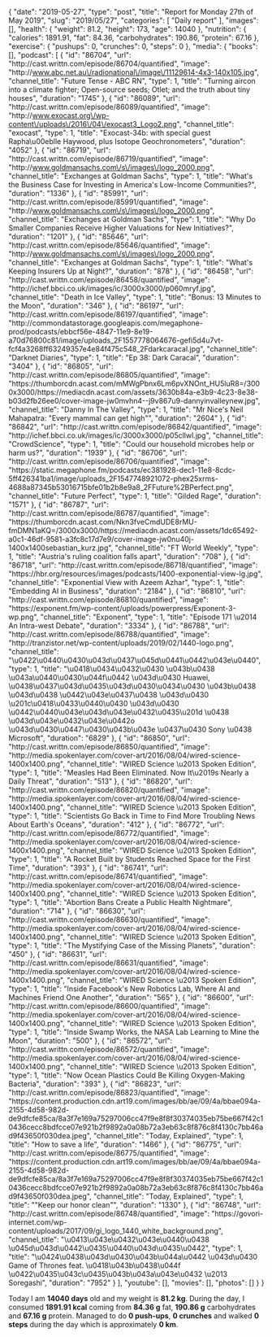 {
    "date": "2019-05-27",
    "type": "post",
    "title": "Report for Monday 27th of May 2019",
    "slug": "2019\/05\/27",
    "categories": [
        "Daily report"
    ],
    "images": [],
    "health": {
        "weight": 81.2,
        "height": 173,
        "age": 14040
    },
    "nutrition": {
        "calories": 1891.91,
        "fat": 84.36,
        "carbohydrates": 190.86,
        "protein": 67.16
    },
    "exercise": {
        "pushups": 0,
        "crunches": 0,
        "steps": 0
    },
    "media": {
        "books": [],
        "podcast": [
            {
                "id": "86704",
                "url": "http:\/\/cast.writtn.com\/episode\/86704\/quantified",
                "image": "http:\/\/www.abc.net.au\/radionational\/image\/11129614-4x3-140x105.jpg",
                "channel_title": "Future Tense - ABC RN",
                "type": 1,
                "title": "Turning aircon into a climate fighter; Open-source seeds; Otlet; and the truth about tiny houses",
                "duration": "1745"
            },
            {
                "id": "86089",
                "url": "http:\/\/cast.writtn.com\/episode\/86089\/quantified",
                "image": "http:\/\/www.exocast.org\/wp-content\/uploads\/2016\/04\/exocast3_Logo2.png",
                "channel_title": "exocast",
                "type": 1,
                "title": "Exocast-34b: with special guest Rapha\u00eblle Haywood, plus Isotope Geochronometers",
                "duration": "4052"
            },
            {
                "id": "86719",
                "url": "http:\/\/cast.writtn.com\/episode\/86719\/quantified",
                "image": "http:\/\/www.goldmansachs.com\/s\/images\/logo_2000.png",
                "channel_title": "Exchanges at Goldman Sachs",
                "type": 1,
                "title": "What's the Business Case for Investing in America's Low-Income Communities?",
                "duration": "1336"
            },
            {
                "id": "85991",
                "url": "http:\/\/cast.writtn.com\/episode\/85991\/quantified",
                "image": "http:\/\/www.goldmansachs.com\/s\/images\/logo_2000.png",
                "channel_title": "Exchanges at Goldman Sachs",
                "type": 1,
                "title": "Why Do Smaller Companies Receive Higher Valuations for New Initiatives?",
                "duration": "1201"
            },
            {
                "id": "85646",
                "url": "http:\/\/cast.writtn.com\/episode\/85646\/quantified",
                "image": "http:\/\/www.goldmansachs.com\/s\/images\/logo_2000.png",
                "channel_title": "Exchanges at Goldman Sachs",
                "type": 1,
                "title": "What's Keeping Insurers Up at Night?",
                "duration": "878"
            },
            {
                "id": "86458",
                "url": "http:\/\/cast.writtn.com\/episode\/86458\/quantified",
                "image": "http:\/\/ichef.bbci.co.uk\/images\/ic\/3000x3000\/p060mryf.jpg",
                "channel_title": "Death in Ice Valley",
                "type": 1,
                "title": "Bonus: 13 Minutes to the Moon",
                "duration": "346"
            },
            {
                "id": "86197",
                "url": "http:\/\/cast.writtn.com\/episode\/86197\/quantified",
                "image": "http:\/\/commondatastorage.googleapis.com\/megaphone-prod\/podcasts\/ebbcf56e-4847-11e9-8e19-a70d76800c81\/image\/uploads_2F1557778064676-gefi5d4u7vt-fcf4a3268ff63249357e4e84f475c548_2Fdarkcaracal.jpg",
                "channel_title": "Darknet Diaries",
                "type": 1,
                "title": "Ep 38: Dark Caracal",
                "duration": "3404"
            },
            {
                "id": "86805",
                "url": "http:\/\/cast.writtn.com\/episode\/86805\/quantified",
                "image": "https:\/\/thumborcdn.acast.com\/mMWgPbnx6Lm6pvXNOnt_HU5luR8=\/3000x3000\/https:\/\/mediacdn.acast.com\/assets\/3630b84a-e3b9-4c23-8e38-b03d2fb26ee0\/cover-image-jw0mvhn4--j9v867u9-dannyinvalleynew.jpg",
                "channel_title": "Danny In The Valley",
                "type": 1,
                "title": "Mr Nice's Neil Mahapatra: \"Every mammal can get high\"",
                "duration": "2604"
            },
            {
                "id": "86842",
                "url": "http:\/\/cast.writtn.com\/episode\/86842\/quantified",
                "image": "http:\/\/ichef.bbci.co.uk\/images\/ic\/3000x3000\/p05cllwl.jpg",
                "channel_title": "CrowdScience",
                "type": 1,
                "title": "Could our household microbes help or harm us?",
                "duration": "1939"
            },
            {
                "id": "86706",
                "url": "http:\/\/cast.writtn.com\/episode\/86706\/quantified",
                "image": "https:\/\/static.megaphone.fm\/podcasts\/ec381928-dec1-11e8-8cdc-5ff426341ba1\/image\/uploads_2F1547748921072-phex25xrms-4688a87345b53016715bfe01b2b8e9a8_2FFuture%2BPerfect.png",
                "channel_title": "Future Perfect",
                "type": 1,
                "title": "Gilded Rage",
                "duration": "1571"
            },
            {
                "id": "86787",
                "url": "http:\/\/cast.writtn.com\/episode\/86787\/quantified",
                "image": "https:\/\/thumborcdn.acast.com\/Nkn3fveCmdUDE8rMU-fmDMN1aKQ=\/3000x3000\/https:\/\/mediacdn.acast.com\/assets\/1dc65492-a0c1-46df-9581-a3fc8c17d7e9\/cover-image-jw0nu40j-1400x1400sebastian_kurz.jpg",
                "channel_title": "FT World Weekly",
                "type": 1,
                "title": "Austria's ruling coalition falls apart",
                "duration": "708"
            },
            {
                "id": "86718",
                "url": "http:\/\/cast.writtn.com\/episode\/86718\/quantified",
                "image": "https:\/\/hbr.org\/resources\/images\/podcasts\/1400-exponential-view-lg.jpg",
                "channel_title": "Exponential View with Azeem Azhar",
                "type": 1,
                "title": "Embedding AI in Business",
                "duration": "2184"
            },
            {
                "id": "86810",
                "url": "http:\/\/cast.writtn.com\/episode\/86810\/quantified",
                "image": "https:\/\/exponent.fm\/wp-content\/uploads\/powerpress\/Exponent-3-wp.png",
                "channel_title": "Exponent",
                "type": 1,
                "title": "Episode 171 \u2014 An Intra-west Debate",
                "duration": "3334"
            },
            {
                "id": "86788",
                "url": "http:\/\/cast.writtn.com\/episode\/86788\/quantified",
                "image": "http:\/\/tranzistor.net\/wp-content\/uploads\/2019\/02\/1440-logo.png",
                "channel_title": "\u0422\u0440\u0430\u043d\u0437\u045d\u0441\u0442\u043e\u0440",
                "type": 1,
                "title": "\u0418\u0434\u0432\u0430 \u043b\u0438 \u043a\u0440\u0430\u044f\u0442 \u043d\u0430 Huawei, \u0438\u0437\u043d\u0435\u043d\u0430\u0434\u0430 \u043b\u0438 \u043d\u0438 \u0442\u043e\u0437\u0438 \u043d\u0430 \u201c\u0418\u0433\u0440\u0430 \u043d\u0430 \u0442\u0440\u043e\u043d\u043e\u0432\u0435\u201d \u0438 \u043d\u043e\u0432\u043e\u0442o \u043d\u0430\u0447\u0430\u043b\u043e \u0437\u0430 Sony \u0438 Microsoft",
                "duration": "6829"
            },
            {
                "id": "86850",
                "url": "http:\/\/cast.writtn.com\/episode\/86850\/quantified",
                "image": "http:\/\/media.spokenlayer.com\/cover-art\/2016\/08\/04\/wired-science-1400x1400.png",
                "channel_title": "WIRED Science \u2013 Spoken Edition",
                "type": 1,
                "title": "Measles Had Been Eliminated. Now It\u2019s Nearly a Daily Threat",
                "duration": "513"
            },
            {
                "id": "86820",
                "url": "http:\/\/cast.writtn.com\/episode\/86820\/quantified",
                "image": "http:\/\/media.spokenlayer.com\/cover-art\/2016\/08\/04\/wired-science-1400x1400.png",
                "channel_title": "WIRED Science \u2013 Spoken Edition",
                "type": 1,
                "title": "Scientists Go Back in Time to Find More Troubling News About Earth's Oceans",
                "duration": "412"
            },
            {
                "id": "86772",
                "url": "http:\/\/cast.writtn.com\/episode\/86772\/quantified",
                "image": "http:\/\/media.spokenlayer.com\/cover-art\/2016\/08\/04\/wired-science-1400x1400.png",
                "channel_title": "WIRED Science \u2013 Spoken Edition",
                "type": 1,
                "title": "A Rocket Built by Students Reached Space for the First Time",
                "duration": "393"
            },
            {
                "id": "86741",
                "url": "http:\/\/cast.writtn.com\/episode\/86741\/quantified",
                "image": "http:\/\/media.spokenlayer.com\/cover-art\/2016\/08\/04\/wired-science-1400x1400.png",
                "channel_title": "WIRED Science \u2013 Spoken Edition",
                "type": 1,
                "title": "Abortion Bans Create a Public Health Nightmare",
                "duration": "714"
            },
            {
                "id": "86630",
                "url": "http:\/\/cast.writtn.com\/episode\/86630\/quantified",
                "image": "http:\/\/media.spokenlayer.com\/cover-art\/2016\/08\/04\/wired-science-1400x1400.png",
                "channel_title": "WIRED Science \u2013 Spoken Edition",
                "type": 1,
                "title": "The Mystifying Case of the Missing Planets",
                "duration": "450"
            },
            {
                "id": "86631",
                "url": "http:\/\/cast.writtn.com\/episode\/86631\/quantified",
                "image": "http:\/\/media.spokenlayer.com\/cover-art\/2016\/08\/04\/wired-science-1400x1400.png",
                "channel_title": "WIRED Science \u2013 Spoken Edition",
                "type": 1,
                "title": "Inside Facebook's New Robotics Lab, Where AI and Machines Friend One Another",
                "duration": "565"
            },
            {
                "id": "86600",
                "url": "http:\/\/cast.writtn.com\/episode\/86600\/quantified",
                "image": "http:\/\/media.spokenlayer.com\/cover-art\/2016\/08\/04\/wired-science-1400x1400.png",
                "channel_title": "WIRED Science \u2013 Spoken Edition",
                "type": 1,
                "title": "Inside Swamp Works, the NASA Lab Learning to Mine the Moon",
                "duration": "500"
            },
            {
                "id": "86572",
                "url": "http:\/\/cast.writtn.com\/episode\/86572\/quantified",
                "image": "http:\/\/media.spokenlayer.com\/cover-art\/2016\/08\/04\/wired-science-1400x1400.png",
                "channel_title": "WIRED Science \u2013 Spoken Edition",
                "type": 1,
                "title": "Now Ocean Plastics Could Be Killing Oxygen-Making Bacteria",
                "duration": "393"
            },
            {
                "id": "86823",
                "url": "http:\/\/cast.writtn.com\/episode\/86823\/quantified",
                "image": "https:\/\/content.production.cdn.art19.com\/images\/bb\/ae\/09\/4a\/bbae094a-2155-4d58-982d-de9dfcfe85ca\/8a3f7e169a75297006cc47f9e8f8f30374035eb75be667f42c10436cecc8bdfcce07e921b2f9892a0a08b72a3eb63c8f876c8f4130c7bb46ad9f43650f030dea.jpeg",
                "channel_title": "Today, Explained",
                "type": 1,
                "title": "How to save a life",
                "duration": "1466"
            },
            {
                "id": "86775",
                "url": "http:\/\/cast.writtn.com\/episode\/86775\/quantified",
                "image": "https:\/\/content.production.cdn.art19.com\/images\/bb\/ae\/09\/4a\/bbae094a-2155-4d58-982d-de9dfcfe85ca\/8a3f7e169a75297006cc47f9e8f8f30374035eb75be667f42c10436cecc8bdfcce07e921b2f9892a0a08b72a3eb63c8f876c8f4130c7bb46ad9f43650f030dea.jpeg",
                "channel_title": "Today, Explained",
                "type": 1,
                "title": "\"Keep our honor clean\"",
                "duration": "1330"
            },
            {
                "id": "86748",
                "url": "http:\/\/cast.writtn.com\/episode\/86748\/quantified",
                "image": "https:\/\/govori-internet.com\/wp-content\/uploads\/2017\/09\/gi_logo_1440_white_background.png",
                "channel_title": "\u0413\u043e\u0432\u043e\u0440\u0438 \u045d\u043d\u0442\u0435\u0440\u043d\u0435\u0442",
                "type": 1,
                "title": "\u0424\u0438\u043d\u0430\u043b\u044a\u0442 \u043d\u0430 Game of Thrones feat. \u0418\u043b\u0438\u044f \u0422\u0435\u043c\u0435\u043b\u043a\u043e\u0432 \u2013 Soregashi",
                "duration": "7952"
            }
        ],
        "youtube": [],
        "movies": [],
        "photos": []
    }
}

Today I am <strong>14040 days</strong> old and my weight is <strong>81.2 kg</strong>. During the day, I consumed <strong>1891.91 kcal</strong> coming from <strong>84.36 g</strong> fat, <strong>190.86 g</strong> carbohydrates and <strong>67.16 g</strong> protein. Managed to do <strong>0 push-ups</strong>, <strong>0 crunches</strong> and walked <strong>0 steps</strong> during the day which is approximately <strong>0 km</strong>.